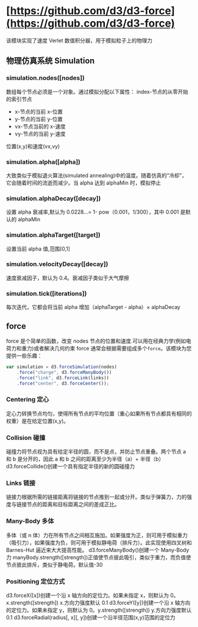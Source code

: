 # [https://github.com/d3/d3-force](https://github.com/d3/d3-force)

该模块实现了速度 Verlet 数值积分器，用于模拟粒子上的物理力

## 物理仿真系统 Simulation

### simulation.nodes([nodes])

数组每个节点必须是一个对象。通过模拟分配以下属性：
index-节点的从零开始的索引节点

- x-节点的当前 x-位置
- y-节点的当前 y-位置
- vx-节点当前的 x-速度
- vy-节点的当前 y-速度

位置(x,y)和速度(vx,vy)

### simulation.alpha([alpha])

大致类似于模拟退火算法(simulated annealing)中的温度。随着仿真的“冷却”，它会随着时间的流逝而减少。当 alpha 达到 alphaMin 时，模拟停止

### simulation.alphaDecay([decay])

设置 alpha 衰减率,默认为 0.0228…= 1- pow（0.001，1/300），其中 0.001 是默认的 alphaMin

### simulation.alphaTarget([target])

设置当前 alpha 值,范围[0,1]

### simulation.velocityDecay([decay])

速度衰减因子，默认为 0.4。衰减因子类似于大气摩擦

### simulation.tick([iterations])

每次迭代，它都会将当前 alpha 增加（alphaTarget - alpha）× alphaDecay

## force

force 是个简单的函数，改变 nodes 节点的位置和速度.可以用在经典力学(例如电荷力和重力)或者解决几何约束
force 通常会根据需要组成多个`force`。该模块为您提供一些乐趣：

```js
var simulation = d3.forceSimulation(nodes)
    .force("charge", d3.forceManyBody())
    .force("link", d3.forceLink(links))
    .force("center", d3.forceCenter());
```

### Centering 定心

定心力转换节点均匀，使得所有节点的平均位置（重心如果所有节点都具有相同的权重）是在给定位置(x,y)。

### Collision 碰撞

碰撞力将节点视为具有给定半径的圆，而不是点，并防止节点重叠。两个节点 a 和 b 是分开的，因此 a 和 b 之间的距离至少为半径（a）+ 半径（b）
d3.forceCollide()创建一个具有指定半径的新的圆碰撞力

### Links 链接

链接力根据所需的链接距离将链接的节点推到一起或分开。类似于弹簧力，力的强度与链接节点的距离和目标距离之间的差成正比。

### Many-Body 多体

多体（或 n 体）力在所有节点之间相互施加。如果强度为正，则可用于模拟重力（吸引力），如果强度为负，则可用于模拟静电荷（排斥力）。此实现使用四叉树和 Barnes-Hut 逼近来大大提高性能。
d3.forceManyBody()创建一个 Many-Body 力
manyBody.strength([strength])正值使节点彼此吸引，类似于重力，而负值使节点彼此排斥，类似于静电荷。默认值-30

### Positioning 定位方式

d3.forceX([x])创建一个沿 x 轴方向的定位力。如果未指定 x，则默认为 0。x.strength([strength]) x.方向力强度默认 0.1
d3.forceY([y])创建一个沿 x 轴方向的定位力。如果未指定 y，则默认为 0。y.strength([strength]) y.方向力强度默认 0.1
d3.forceRadial(radius[, x][, y])创建一个沿半径范围(x,y)范围的定位力
